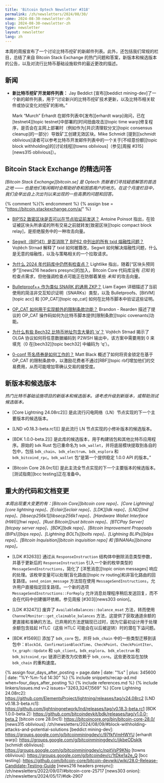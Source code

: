 ```yaml
---
title: 'Bitcoin Optech Newsletter #318'
permalink: /zh/newsletters/2024/08/30/
name: 2024-08-30-newsletter-zh
slug: 2024-08-30-newsletter-zh
type: newsletter
layout: newsletter
lang: zh
---
```


本周的周报宣布了一个讨论比特币挖矿的新邮件列表。此外，还包括我们常规的栏目，总结了来自 Bitcoin Stack Exchange 的热门问题和答案，新版本和候选版本的公告，以及对流行比特币基础设施软件的最近更改的描述。

## 新闻

- **<!--new-bitcoin-mining-development-mailing-list-->新比特币挖矿开发邮件列表：** Jay Beddict [宣布][beddict mining-dev]了一个新的邮件列表，用于“讨论新兴的比特币挖矿技术更新，以及比特币相关软件或协议变化对挖矿的影响。”

    Mark “Murch” Erhardt 在邮件列表中[发布][erhardt warp]询问，已在[testnet4][topic testnet]中部署的[时间扭曲攻击][topic time warp]修复程序，是否会在主网上部署时（例如作为[共识清理软分叉][topic consensus cleanup]的一部分）导致矿工创建无效区块。Mike Schmidt [提到][schmidt oblivious]读者可以参考比特币开发邮件列表中的一个关于[不经意份额][topic block withholding]的[讨论线程][towns oblivious]（参见[周报 #315][news315 oblivious]）。

## Bitcoin Stack Exchange 的精选问答

*[Bitcoin Stack Exchange][bitcoin.se] 是 Optech 贡献者们寻找疑惑解答的首选之地 —— 也是他们有闲暇时会帮助好奇和困惑用户的地方。在这个月度栏目中，我们会举出自上次出刊以来出现的一些高票的问题和回答。*

{% comment %}<!-- https://bitcoin.stackexchange.com/search?tab=votes&q=created%3a1m..%20is%3aanswer -->{% endcomment %}
{% assign bse = "https://bitcoin.stackexchange.com/a/" %}

- [<!--can-a-bip152-compact-block-be-sent-before-validation-by-a-node-that-doesn-t-know-all-transactions-->BIP152 致密区块是否可以在节点验证前发送？]({{bse}}123858)
  Antoine Poinsot 指出，在验证被区块头所承诺的所有交易之前就转发[致密区块][topic compact block relay]，是拒绝服务中的一种攻击向量。

- [<!--did-segwit-bip141-eliminate-all-txid-malleability-issues-listed-in-bip62-->Segwit（BIP141）是否消除了 BIP62 中列出的所有 txid 熔融性问题？]({{bse}}124074)
  Vojtěch Strnad 解释了 txid 如何被篡改，Segwit 如何解决熔融性问题，什么是无意的熔融性，以及与策略相关的一个拉取请求。

- [<!--why-are-the-checkpoints-still-in-the-codebase-in-2024-->为什么 2024 年代码库中仍然有检查点？]({{bse}}123768)
  Lightlike 指出，随着[“区块头预同步”][news216 headers presync]的加入，Bitcoin Core 代码库没有 _已知_ 的检查点需求，但他强调检查点可能正在防御着某些 _未知_ 的攻击向量。

- [<!--bulletproof-as-generic-zkp-ala-snarks-->Bulletproof++ 作为类似 SNARK 的通用 ZKP？]({{bse}}119556)
  Liam Eagen 详细描述了当前使用的简洁非交互知识证明（SNARKs）类型，以及 Bulletproofs、[BitVM][topic acc] 和 [OP_CAT][topic op_cat] 如何在比特币脚本中验证这些证明。

- [<!--how-can-op-cat-be-used-to-implement-additional-covenants-->OP_CAT 如何用于实现额外的限制条款功能？]({{bse}}123829)
  Brandon - Rearden 描述了提议的 OP_CAT 操作码如何为比特币脚本提供[限制条款][topic covenants]功能。

- [<!--why-do-some-bech32-bitcoin-addresses-contain-a-large-number-of-q-->为什么有些 Bech32 比特币地址包含大量的 ‘q’？]({{bse}}123902)
  Vojtěch Strnad 揭示了 OLGA 协议如何将任意数据编码到 P2WSH 输出中，该方案中需要用到 0 来填充（0 在[bech32][topic bech32] 中编码为 ‘q’）。

- [<!--how-does-a-0-conf-signature-bond-work-->0-conf 签名债券是如何工作的？]({{bse}}124022)
  Matt Black 概述了如何将资金锁定在基于 OP_CAT 的限制条款中，以激励花费者不通过[RBF][topic rbf]增加他们的交易费用，从而可能增加零确认交易的接受度。

## 新版本和候选版本

*热门比特币基础设施项目的新版本和候选版本。请考虑升级到新版本，或帮助测试候选版本。*

- [Core Lightning 24.08rc2][] 是此流行闪电网络（LN）节点实现的下一个主要版本的候选版本。

- [LND v0.18.3-beta.rc1][] 是此流行 LN 节点实现的小修补版本的候选版本。

- [BDK 1.0.0-beta.2][] 是此库的候选版本，用于构建钱包和其他比特币应用程序。原始的 `bdk` Rust 包已重命名为 `bdk_wallet`，并将底层模块提取到各自的包中，包括 `bdk_chain`、`bdk_electrum`、`bdk_esplora` 和 `bdk_bitcoind_rpc`。`bdk_wallet` 包“是第一个提供稳定 1.0.0 API 的版本。”

- [Bitcoin Core 28.0rc1][] 是此主流全节点实现的下一个主要版本的候选版本。[测试指南][bcc testing]正在准备中。

## 重大的代码和文档变更

*本周出现重大变更的有：[Bitcoin Core][bitcoin core repo]、[Core Lightning][core lightning repo]、[Eclair][eclair repo]、[LDK][ldk repo]、[LND][lnd repo]、[libsecp256k1][libsecp256k1 repo]、[Hardware Wallet Interface (HWI)][hwi repo]、[Rust Bitcoin][rust bitcoin repo]、[BTCPay Server][btcpay server repo]、[BDK][bdk repo]、[Bitcoin Improvement Proposals (BIPs)][bips repo]、[Lightning BOLTs][bolts repo]、[Lightning BLIPs][blips repo]、[Bitcoin Inquisition][bitcoin inquisition repo] 和 [BINANAs][binana repo]。*

- [LDK #3263][] 通过从 `ResponseInstruction` 结构体中删除消息类型参数，并基于更新后的 `ResponseInstruction` 引入一个新的枚举类型的 `MessageSendInstructions`，简化了 [洋葱消息][topic onion messages] 响应的处理。该枚举变量可以处理[盲化路由][topic rv routing]和非盲化路由的回复路径。`send_onion_message` 方法现在使用 `MessageSendInstructions`，允许用户直接指定回复路径。一个新的选项 `MessageSendInstructions::ForReply` 允许消息处理程序稍后发送回复，而不会在代码中创建循环依赖。参见周报 [#303][news303 onion]。

- [LDK #3247][] 废弃了 `AvailableBalances::balance_msat` 方法，转而使用 `ChannelMonitor::get_claimable_balances` 方法，这提供了获取通道余额的更直接和准确的方法。已弃用的方法逻辑现已过时，因为它最初设计用于处理余额包含挂起 HTLC（这些 HTLC 可能会在以后被逆转）时的潜在下溢问题。

- [BDK #1569][] 添加了 `bdk_core` 包，并将 `bdk_chain` 中的一些类型迁移到该包中：`BlockId`、`ConfirmationBlockTime`、`CheckPoint`、`CheckPointIter`、`tx_graph::Update` 和 `spk_client`。`bdk_esplora`、`bdk_electrum` 和 `bdk_bitcoind_rpc` 链源已更改为仅依赖于 `bdk_core`。这些更改旨在加快 `bdk_chain` 的重构速度。


{% assign four_days_after_posting = page.date | date: "%s" | plus: 345600 | date: "%Y-%m-%d 14:30" %}
{% include snippets/recap-ad.md when=four_days_after_posting %}
{% include references.md %}
{% include linkers/issues.md v=2 issues="3263,3247,1569" %}
[Core Lightning 24.08rc2]: https://github.com/ElementsProject/lightning/releases/tag/v24.08rc2
[LND v0.18.3-beta.rc1]: https://github.com/lightningnetwork/lnd/releases/tag/v0.18.3-beta.rc1
[BDK 1.0.0-beta.2]: https://github.com/bitcoindevkit/bdk/releases/tag/v1.0.0-beta.2
[bitcoin core 28.0rc1]: https://bitcoincore.org/bin/bitcoin-core-28.0/
[news315 oblivious]: /zh/newsletters/2024/08/09/#block-withholding-attacks-and-potential-solutions
[beddict mining-dev]: https://groups.google.com/g/bitcoinminingdev/c/97fkfVmHWYU
[erhardt warp]: https://groups.google.com/g/bitcoinminingdev/c/jjkbeODskIk
[schmidt oblivious]: https://groups.google.com/g/bitcoinminingdev/c/npitVsP9KNo
[towns oblivious]: https://groups.google.com/g/bitcoindev/c/1tDke1a2e_Q
[bcc testing]: https://github.com/bitcoin-core/bitcoin-devwiki/wiki/28.0-Release-Candidate-Testing-Guide
[news216 headers presync]: /zh/newsletters/2022/09/07/#bitcoin-core-25717
[news303 onion]: /zh/newsletters/2024/05/17/#ldk-2907